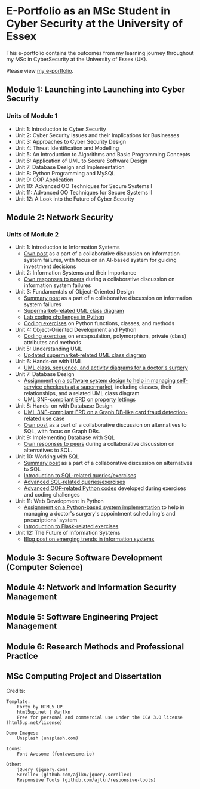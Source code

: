 # E-Portfolio as an MSc Student in Cyber Security at the University of Essex

This e-portfolio contains the outcomes from my learning journey throughout my MSc in CyberSecurity at the University of Essex (UK).
 
Please view [my e-portfolio](https://posifo1.github.io/e_portfolio/).


## Module 1: Launching into Launching into Cyber Security
### Units of Module 1
* Unit 1: Introduction to Cyber Security
* Unit 2: Cyber Security Issues and their Implications for Businesses
* Unit 3: Approaches to Cyber Security Design
* Unit 4: Threat Identification and Modelling
* Unit 5: An Introduction to Algorithms and Basic Programming Concepts
* Unit 6: Application of UML to Secure Software Design
* Unit 7: Database Design and Implementation
* Unit 8: Python Programming and MySQL
* Unit 9: OOP Application	
* Unit 10: Advanced OO Techniques for Secure Systems I
* Unit 11: Advanced OO Techniques for Secure Systems II
* Unit 12: A Look into the Future of Cyber Security

## Module 2: Network Security
### Units of Module 2
* Unit 1: Introduction to Information Systems
	- [Own post](https://github.com/marianne-manaog/oois-python-sql-uml/blob/main/src/unit_1_exercises/Information_system_failure_collaborative_discussion_unit_1.docx) as a part of a collaborative discussion on information system failures, with focus on an AI-based system for guiding investment decisions
* Unit 2: Information Systems and their Importance
	- [Own responses to peers](https://github.com/marianne-manaog/oois-python-sql-uml/blob/main/src/unit_2_exercises/Peer%20responses%20to%20collaborative%20discussion%20on%20Information%20Systems%20Failures.docx) during a collaborative discussion on information system failures
* Unit 3: Fundamentals of Object-Oriented Design
	- [Summary post](https://github.com/marianne-manaog/oois-python-sql-uml/blob/main/src/unit_3_exercises/summary_post/Summary_post_on_information_systems_failures.docx) as a part of a collaborative discussion on information system failures
	- [Supermarket-related UML class diagram](https://github.com/marianne-manaog/oois-python-sql-uml/tree/main/src/unit_3_exercises/uml_class_diagram)
	- [Lab coding challenges in Python](https://github.com/marianne-manaog/oois-python-sql-uml/tree/main/src/unit_3_exercises/lab_challenges)
	- [Coding exercises](https://github.com/marianne-manaog/oois-python-sql-uml/tree/main/src/unit_3_exercises) on Python functions, classes, and methods
* Unit 4: Object-Oriented Development and Python
	- [Coding exercises](https://github.com/marianne-manaog/oois-python-sql-uml/tree/main/src/unit_4_exercises) on encapsulation, polymorphism, private (class) attributes and methods
* Unit 5: Understanding UML
	- [Updated supermarket-related UML class diagram](https://github.com/marianne-manaog/oois-python-sql-uml/tree/main/src/unit_5_exercises)
* Unit 6: Hands-on with UML
	- [UML class, sequence, and activity diagrams for a doctor's surgery](https://github.com/marianne-manaog/oois-python-sql-uml/tree/main/src/unit_6_exercises)
* Unit 7: Database Design
	- [Assignment on a software system design to help in managing self-service checkouts at a supermarket](https://github.com/marianne-manaog/oois_system_design), including classes, their relationships, and a related UML class diagram
	- [UML 3NF-compliant ERD on property lettings](https://github.com/marianne-manaog/oois-python-sql-uml/tree/main/src/unit_7_exercises)
* Unit 8: Hands-on with Database Design
	- [UML 3NF-compliant ERD on a Graph DB-like card fraud detection-related use case](https://github.com/marianne-manaog/oois-python-sql-uml/blob/main/src/unit_8_exercises/unit_8_uml_erd_3nf_graph_db_card_fraud_detection.png)
	- [Own post](https://github.com/marianne-manaog/oois-python-sql-uml/blob/main/src/unit_8_exercises/Alternatives_to_SQL_collaborative_discussion.docx) as a part of a collaborative discussion on alternatives to SQL, with focus on Graph DBs.
* Unit 9: Implementing Database with SQL
	- [Own responses to peers](https://github.com/marianne-manaog/oois-python-sql-uml/blob/main/src/unit_9_exercises/Peer%20responses%20to%20collaborative%20discussion%20on%20Alternatives%20to%20SQL.docx) during a collaborative discussion on alternatives to SQL.
* Unit 10: Working with SQL
	- [Summary post](https://github.com/marianne-manaog/oois-python-sql-uml/blob/main/src/unit_10_exercises/Summary_post_unit_10_alternatives_to_SQL.docx) as a part of a collaborative discussion on alternatives to SQL
	- [Introduction to SQL-related queries/exercises](https://github.com/marianne-manaog/oois-python-sql-uml/tree/main/src/unit_10_exercises/intro_to_sql)
	- [Advanced SQL-related queries/exercises](https://github.com/marianne-manaog/oois-python-sql-uml/tree/main/src/unit_10_exercises/advanced_sql)
	- [Advanced OOP-related Python codes](https://github.com/marianne-manaog/oois-python-sql-uml/tree/main/src/unit_10_exercises/advanced_oop) developed during exercises and coding challenges
* Unit 11: Web Development in Python
	- [Assignment on a Python-based system implementation](https://github.com/marianne-manaog/oois_system_implementation) to help in managing a doctor's surgery's appointment scheduling's and prescriptions' system
	- [Introduction to Flask-related exercises](https://github.com/marianne-manaog/oois-python-sql-uml/tree/main/src/unit_11_exercises)
* Unit 12: The Future of Information Systems
	- [Blog post on emerging trends in information systems](https://github.com/marianne-manaog/oois-python-sql-uml/blob/main/src/unit_12_exercises/Blog_post_on_emerging_trends_in_information_systems_unit_12.docx)

## Module 3: Secure Software Development (Computer Science)


## Module 4: Network and Information Security Management


## Module 5: Software Engineering Project Management


## Module 6: Research Methods and Professional Practice


## MSc Computing Project and Dissertation


Credits:

	Template:
		Forty by HTML5 UP
		html5up.net | @ajlkn
		Free for personal and commercial use under the CCA 3.0 license (html5up.net/license)

	Demo Images:
		Unsplash (unsplash.com)

	Icons:
		Font Awesome (fontawesome.io)

	Other:
		jQuery (jquery.com)
		Scrollex (github.com/ajlkn/jquery.scrollex)
		Responsive Tools (github.com/ajlkn/responsive-tools)
